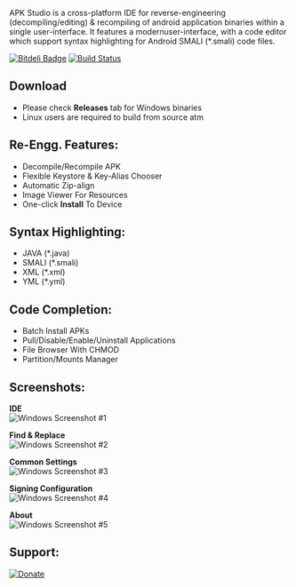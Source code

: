 APK Studio is a cross-platform IDE for reverse-engineering (decompiling/editing) & recompiling of android application binaries within a single user-interface. It features a modernuser-interface, with a code editor which support syntax highlighting for Android SMALI (*.smali) code files.

[![Bitdeli Badge](https://d2weczhvl823v0.cloudfront.net/vaibhavpandeyvpz/apkstudio/trend.png)](https://bitdeli.com/free "Bitdeli Badge") [![Build Status](https://travis-ci.org/vaibhavpandeyvpz/apkstudio.svg?branch=master)](https://travis-ci.org/vaibhavpandeyvpz/apkstudio)

Download
--------
-   Please check **Releases** tab for Windows binaries
-   Linux users are required to build from source atm

Re-Engg. Features:
---------------------------------
-   Decompile/Recompile APK
-   Flexible Keystore & Key-Alias Chooser
-   Automatic Zip-align
-   Image Viewer For Resources
-   One-click **Install** To Device

Syntax Highlighting:
----------------
-   JAVA (*.java)
-   SMALI (*.smali)
-   XML (*.xml)
-   YML (*.yml)

Code Completion:
-------------
-   Batch Install APKs
-   Pull/Disable/Enable/Uninstall Applications
-   File Browser With CHMOD
-   Partition/Mounts Manager

Screenshots:
-------------
**IDE**
<br/>
![Windows Screenshot #1](https://raw.githubusercontent.com/vaibhavpandeyvpz/apkstudio/master/screenshots/1.png "Windows Screenshot #1")

**Find & Replace**
<br/>
![Windows Screenshot #2](https://raw.githubusercontent.com/vaibhavpandeyvpz/apkstudio/master/screenshots/2.png "Windows Screenshot #2")

**Common Settings**
<br/>
![Windows Screenshot #3](https://raw.githubusercontent.com/vaibhavpandeyvpz/apkstudio/master/screenshots/3.png "Windows Screenshot #3")

**Signing Configuration**
<br/>
![Windows Screenshot #4](https://raw.githubusercontent.com/vaibhavpandeyvpz/apkstudio/master/screenshots/4.png "Windows Screenshot #4")

**About**
<br/>
![Windows Screenshot #5](https://raw.githubusercontent.com/vaibhavpandeyvpz/apkstudio/master/screenshots/5.png "Windows Screenshot #5")

Support:
-------------
[![Donate](https://pledgie.com/campaigns/26789.png?skin_name=chrome "Donate")](https://pledgie.com/campaigns/26789)
